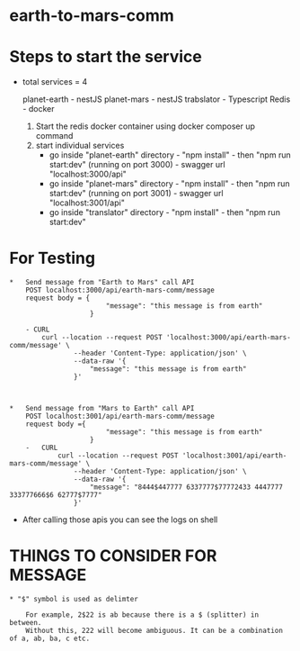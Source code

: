 # earth-to-mars-comm

# Steps to start the service

 * total services = 4
    
    planet-earth - nestJS
    planet-mars - nestJS
    trabslator - Typescript
    Redis - docker

    1. Start the redis docker container using docker composer up command
    2. start individual services
        - go inside "planet-earth" directory - "npm install" - then "npm run start:dev" (running on port 3000) - swagger url "localhost:3000/api"
        - go inside "planet-mars" directory - "npm install" - then "npm run start:dev" (running on port 3001) - swagger url "localhost:3001/api"
        - go inside "translator" directory - "npm install" - then "npm run start:dev"

# For Testing

    *   Send message from "Earth to Mars" call API
        POST localhost:3000/api/earth-mars-comm/message
        request body = {
                            "message": "this message is from earth"
                        }

        - CURL
            curl --location --request POST 'localhost:3000/api/earth-mars-comm/message' \
                    --header 'Content-Type: application/json' \
                    --data-raw '{
                        "message": "this message is from earth"
                    }'



    *   Send message from "Mars to Earth" call API
        POST localhost:3001/api/earth-mars-comm/message
        request body ={
                            "message": "this message is from earth"
                        }
        -   CURL
                curl --location --request POST 'localhost:3001/api/earth-mars-comm/message' \
                    --header 'Content-Type: application/json' \
                    --data-raw '{
                        "message": "8444$447777 6337777$77772433 4447777 333777666$6 62777$7777"
                    }'


* After calling those apis you can see the logs on shell 

# THINGS TO CONSIDER FOR MESSAGE

    * "$" symbol is used as delimter

        For example, 2$22 is ab because there is a $ (splitter) in between.
        Without this, 222 will become ambiguous. It can be a combination of a, ab, ba, c etc.
